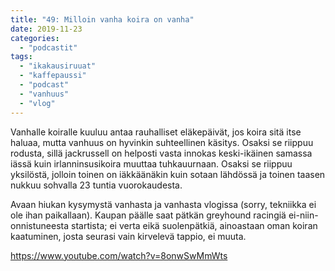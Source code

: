 ```yaml
---
title: "49: Milloin vanha koira on vanha"
date: 2019-11-23
categories: 
  - "podcastit"
tags: 
  - "ikakausiruuat"
  - "kaffepaussi"
  - "podcast"
  - "vanhuus"
  - "vlog"
---
```


Vanhalle koiralle kuuluu antaa rauhalliset eläkepäivät, jos koira sitä itse haluaa, mutta vanhuus on hyvinkin suhteellinen käsitys. Osaksi se riippuu rodusta, sillä jackrussell on helposti vasta innokas keski-ikäinen samassa iässä kuin irlanninsusikoira muuttaa tuhkauurnaan. Osaksi se riippuu yksilöstä, jolloin toinen on iäkkäänäkin kuin sotaan lähdössä ja toinen taasen nukkuu sohvalla 23 tuntia vuorokaudesta.

Avaan hiukan kysymystä vanhasta ja vanhasta vlogissa (sorry, tekniikka ei ole ihan paikallaan). Kaupan päälle saat pätkän greyhound racingiä ei-niin-onnistuneesta startista; ei verta eikä suolenpätkiä, ainoastaan oman koiran kaatuminen, josta seurasi vain kirvelevä tappio, ei muuta.

https://www.youtube.com/watch?v=8onwSwMmWts

